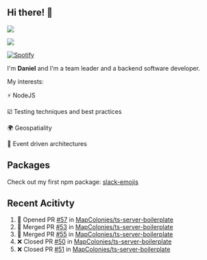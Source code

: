 ## Hi there! 👋
<p>
  <img src="https://i.imgur.com/agb7xe9.png" />
</p>
<p>
  <img src="https://github-readme-stats.vercel.app/api?username=syncush&theme=tokyonight">
</p>

[![Spotify](https://novatorem-rust.vercel.app/api/spotify)](https://open.spotify.com/user/syncush)

I'm **Daniel** and I'm a team leader and a backend software developer.

My interests:

⚡ NodeJS

☑️ Testing techniques and best practices

🌍 Geospatiality

🧠 Event driven architectures

## Packages
Check out my first npm package: [slack-emojis](https://www.npmjs.com/package/slack-emojis)

## Recent Acitivty
<!--START_SECTION:activity-->
1. 💪 Opened PR [#57](https://github.com/MapColonies/ts-server-boilerplate/pull/57) in [MapColonies/ts-server-boilerplate](https://github.com/MapColonies/ts-server-boilerplate)
2. 🎉 Merged PR [#53](https://github.com/MapColonies/ts-server-boilerplate/pull/53) in [MapColonies/ts-server-boilerplate](https://github.com/MapColonies/ts-server-boilerplate)
3. 🎉 Merged PR [#55](https://github.com/MapColonies/ts-server-boilerplate/pull/55) in [MapColonies/ts-server-boilerplate](https://github.com/MapColonies/ts-server-boilerplate)
4. ❌ Closed PR [#50](https://github.com/MapColonies/ts-server-boilerplate/pull/50) in [MapColonies/ts-server-boilerplate](https://github.com/MapColonies/ts-server-boilerplate)
5. ❌ Closed PR [#51](https://github.com/MapColonies/ts-server-boilerplate/pull/51) in [MapColonies/ts-server-boilerplate](https://github.com/MapColonies/ts-server-boilerplate)
<!--END_SECTION:activity-->
